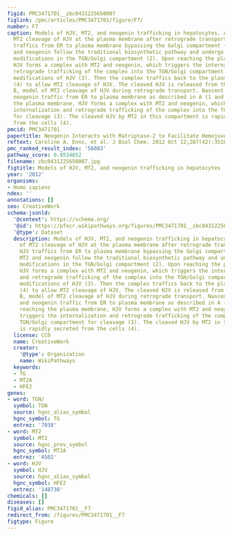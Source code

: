 ```yaml
---
figid: PMC3471701__zbc0431225650007
figlink: /pmc/articles/PMC3471701/figure/F7/
number: F7
caption: Models of HJV, MT2, and neogenin trafficking in hepatocytes. A, model of
  MT2 cleavage of HJV at the plasma membrane after retrograde transport. Nascent HJV
  traffics from ER to plasma membrane bypassing the Golgi compartment (1), and MT2
  and neogenin follow the traditional biosynthetic pathway and undergo post-translational
  modifications in the TGN/Golgi compartment (2). Upon reaching the plasma membrane,
  HJV forms a complex with MT2 and neogenin, which triggers the internalization and
  retrograde trafficking of the complex into the TGN/Golgi compartment for post-translational
  modifications of HJV (3). Then the complex traffics back to the plasma membrane
  (4) to allow MT2 cleavage of HJV. The cleaved HJV is released from the cells (5).
  B, model of MT2 cleavage of HJV during retrograde transport. Nascent HJV, MT2, and
  neogenin traffic from ER to plasma membrane as described in A (1 and 2). Upon reaching
  the plasma membrane, HJV forms a complex with MT2 and neogenin, which triggers the
  internalization and retrograde trafficking of the complex into the TGN/Golgi compartment
  for cleavage (3). The cleaved HJV by MT2 in this compartment is rapidly secreted
  from the cells (4).
pmcid: PMC3471701
papertitle: Neogenin Interacts with Matriptase-2 to Facilitate Hemojuvelin Cleavage.
reftext: Caroline A. Enns, et al. J Biol Chem. 2012 Oct 12;287(42):35104-35117.
pmc_ranked_result_index: '56083'
pathway_score: 0.9534652
filename: zbc0431225650007.jpg
figtitle: Models of HJV, MT2, and neogenin trafficking in hepatocytes
year: '2012'
organisms:
- Homo sapiens
ndex: ''
annotations: []
seo: CreativeWork
schema-jsonld:
  '@context': https://schema.org/
  '@id': https://pfocr.wikipathways.org/figures/PMC3471701__zbc0431225650007.html
  '@type': Dataset
  description: Models of HJV, MT2, and neogenin trafficking in hepatocytes. A, model
    of MT2 cleavage of HJV at the plasma membrane after retrograde transport. Nascent
    HJV traffics from ER to plasma membrane bypassing the Golgi compartment (1), and
    MT2 and neogenin follow the traditional biosynthetic pathway and undergo post-translational
    modifications in the TGN/Golgi compartment (2). Upon reaching the plasma membrane,
    HJV forms a complex with MT2 and neogenin, which triggers the internalization
    and retrograde trafficking of the complex into the TGN/Golgi compartment for post-translational
    modifications of HJV (3). Then the complex traffics back to the plasma membrane
    (4) to allow MT2 cleavage of HJV. The cleaved HJV is released from the cells (5).
    B, model of MT2 cleavage of HJV during retrograde transport. Nascent HJV, MT2,
    and neogenin traffic from ER to plasma membrane as described in A (1 and 2). Upon
    reaching the plasma membrane, HJV forms a complex with MT2 and neogenin, which
    triggers the internalization and retrograde trafficking of the complex into the
    TGN/Golgi compartment for cleavage (3). The cleaved HJV by MT2 in this compartment
    is rapidly secreted from the cells (4).
  license: CC0
  name: CreativeWork
  creator:
    '@type': Organization
    name: WikiPathways
  keywords:
  - TG
  - MT2A
  - HFE2
genes:
- word: TGN/
  symbol: TGN
  source: hgnc_alias_symbol
  hgnc_symbol: TG
  entrez: '7038'
- word: MT2
  symbol: MT2
  source: hgnc_prev_symbol
  hgnc_symbol: MT2A
  entrez: '4502'
- word: HJV
  symbol: HJV
  source: hgnc_alias_symbol
  hgnc_symbol: HFE2
  entrez: '148738'
chemicals: []
diseases: []
figid_alias: PMC3471701__F7
redirect_from: /figures/PMC3471701__F7
figtype: Figure
---
```

